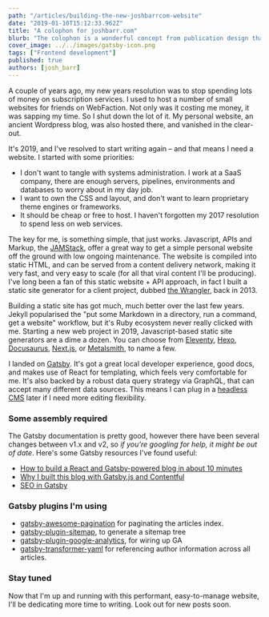 ```yaml
---
path: "/articles/building-the-new-joshbarrcom-website"
date: "2019-01-10T15:12:33.962Z"
title: "A colophon for joshbarr.com"
blurb: "The colophon is a wonderful concept from publication design that's found its way to the internet. This is my website's colophon, giving details of its authorship and printing."
cover_image: ../../images/gatsby-icon.png
tags: ["Frontend development"]
published: true
authors: [josh_barr]
---
```


A couple of years ago, my new years resolution was to stop spending lots of money on subscription services. I used to host a number of small websites for friends on WebFaction. Not only was it costing me money, it was sapping my time. So I shut down the lot of it. My personal website, an ancient Wordpress blog, was also hosted there, and vanished in the clear-out. 

It's 2019, and I've resolved to start writing again – and that means I need a website. I started with some priorities:

* I don't want to tangle with systems administration. I work at a SaaS company, there are enough servers, pipelines, environments and databases to worry about in my day job. 
* I want to own the CSS and layout, and don't want to learn proprietary theme engines or frameworks. 
* It should be cheap or free to host. I haven't forgotten my 2017 resolution to spend less on web services.

The key for me, is something simple, that just works. Javascript, APIs and Markup, the [JAMStack](https://jamstack.org), offer a great way to get a simple personal website off the ground with low ongoing maintenance. The website is compiled into static HTML, and can be served from a content delivery network, making it very fast, and very easy to scale (for all that viral content I'll be producing). I've long been a fan of this static website + API approach, in fact I built a static site generator for a client project, dubbed [the Wrangler](https://github.com/springload/Wrangler.py), back in 2013.

Building a static site has got much, much better over the last few years. Jekyll popularised the "put some Markdown in a directory, run a command, get a website" workflow, but it's Ruby ecosystem never really clicked with me. Starting a new web project in 2019, Javascript-based static site generators are a dime a dozen. You can choose from [Eleventy](https://www.11ty.io/), [Hexo](https://hexo.io/), [Docusaurus](https://docusaurus.io), [Next.js](https://nextjs.org), or [Metalsmith](https://metalsmith.io/), to name a few.

I landed on [Gatsby](https://www.gatsbyjs.org/). It's got a great local developer experience, good docs, and makes use of React for templating, which feels very comfortable for me. It's also backed by a robust data query strategy via GraphQL, that can accept many different data sources. This means I can plug in a [headless CMS](https://contentful.com) later if I need more editing flexibility. 

### Some assembly required

The Gatsby documentation is pretty good, however there have been several changes between v1.x and v2, so _if you're googling for help, it might be out of date_. Here's some Gatsby resources I've found useful:

* [How to build a React and Gatsby-powered blog in about 10 minutes](https://medium.freecodecamp.org/how-to-build-a-react-and-gatsby-powered-blog-in-about-10-minutes-625c35c06481)
* [Why I built this blog with Gatsby.js and Contentful](https://www.halfelectronic.com/post/why-i-built-this-blog-with-gatsby-and-contentful/)
* [SEO in Gatsby](https://reactgo.com/gatsby-advanced-blog-tutorial/#seo-in-gatsby)

### Gatsby plugins I'm using
* [gatsby-awesome-pagination](https://github.com/GatsbyCentral/gatsby-awesome-pagination) for paginating the articles index. 
* [gatsby-plugin-sitemap](https://www.npmjs.com/package/gatsby-plugin-sitemap), to generate a sitemap tree
* [gatsby-plugin-google-analytics](https://www.gatsbyjs.org/packages/gatsby-plugin-google-analytics/), for wiring up GA
* [gatsby-transformer-yaml](https://www.npmjs.com/package/gatsby-transformer-yaml) for referencing author information across all articles.


### Stay tuned 

Now that I'm up and running with this performant, easy-to-manage website, I'll be dedicating more time to writing. Look out for new posts soon.
